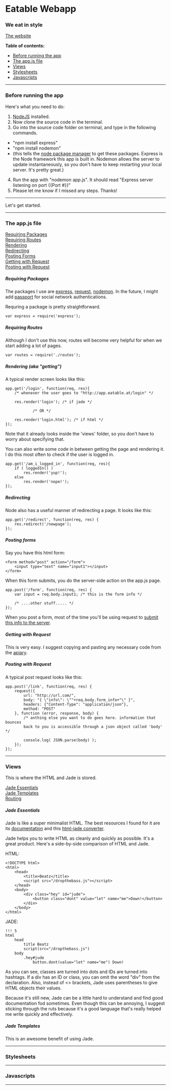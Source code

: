 # **Eatable Webapp**

### We eat in style

[The website](http://app.eatable.at)

**Table of contents:**

* [Before running the app](#before-running-the-app)
* [The app.js file](#the-appjs-file)
* [Views](#views)
* [Stylesheets](#stylesheets)
* [Javascripts](#javascripts)

---

### Before running the app

Here's what you need to do:

1. [NodeJS](http://nodejs.org/download/) installed. 
2. Now clone the source code in the terminal.
3. Go into the source code folder on terminal, and type in the following commands.
  * "npm install express"
  * "npm install nodemon"
  * (this tells the [node package manager](https://npmjs.org/) to get these packages. Express is the Node framework this app is built in. Nodemon allows the server to update instantaneously, so you don't have to keep restarting your local server. It's pretty great.)
4. Run the app with "nodemon app.js". It should read "Express server listening on port {{Port #}}"
5. Please let me know if I missed any steps. Thanks!

---

Let's get started.

---

### The app.js file

[Requiring Packages](#requiring-packages) <br/>
[Requiring Routes](#requiring-routes) <br/>
[Rendering](#rendering) <br/>
[Redirecting](#redirecting) <br/>
[Posting Forms](#posting-forms) <br/>
[Getting with Request](#getting-with-request) <br/>
[Posting with Request](#posting-with-request)

##### Requiring Packages

The packages I use are [express](http://expressjs.com/), [request](https://github.com/mikeal/request), [nodemon](https://github.com/remy/nodemon). In the future, I might add [passport](http://passportjs.org/) for social network authentications.

Requring a package is pretty straightforward.

```var express = require('express');```

##### Requiring Routes

Although I don't use this now, routes will become very helpful for when we start adding a lot of pages.

```var routes = require('./routes');```

##### Rendering (aka "getting")

A typical render screen looks like this:

```
app.get('/login', function(req, res){
  	/* whenever the user goes to "http://app.eatable.at/login" */

	res.render('login'); /* if jade */

  			/* OR */
	
	res.render('login.html'); /* if html */
});
```

Note that it already looks inside the 'views' folder, so you don't have to worry about specifying that.

You can also write some code in between getting the page and rendering it. I do this most often to check if the user is logged in.

```
app.get('/am_i_logged_in', function(req, res){
	if ( loggedIn() )
		res.render('yup!');
	else 
		res.render('nope!');
});
```


##### Redirecting

Node also has a useful manner of redirecting a page. It looks like this:

```
app.get('/redirect', function(req, res) {
	res.redirect('/newpage');
});
```

##### Posting forms

Say you have this html form:

```
<form method="post" action="/form">
	<input type="text" name="input1"></input>
</form>
```

When this form submits, you do the server-side action on the app.js page.

```
app.post('/form', function(req, res) {
	var input = req.body.input1; /* this is the form info */

	/* ....other stuff..... */
});
```

When you post a form, most of the time you'll be using request to [submit this info to the server](#posting-with-request).

##### Getting with Request

This is very easy. I suggest copying and pasting any necessary code from the [apiary](http://apiary.io/).

##### Posting with Request

A typical post request looks like this:

```
app.post('/link', function(req, res) {
	request({
		url: "http://url.com/",
		body: "{ \"info\": \""+req.body.form_info+"\" }",
		headers: {"Content-Type": "application/json"},
		method: "POST"
	}, function (error, response, body) {
		/* anthing else you want to do goes here. information that bounces 
		back to you is accessible through a json object called 'body' */

		console.log( JSON.parse(body) );
	});
});

```

---

### Views

This is where the HTML and Jade is stored.

[Jade Essentials](#jade-essentials) <br/>
[Jade Templates](#jade-templates) <br/>
[Routing](#routing-views)

##### Jade Essentials

Jade is like a super minimalist HTML. The best resources I found for it are its [documentation](http://jade-lang.com/) and this [html-jade converter](http://html2jade.aaron-powell.com/).

Jade helps you to write HTML as cleanly and quickly as possible. It's a great product. Here's a side-by-side comparison of HTML and Jade.

HTML:
```
<!DOCTYPE html>
<html>
	<head>
		<title>Beatz</title>
		<script src="/dropthebass.js"></script>
	</head>
	<body>
		<div class="hey" id="jude">
			<button class="dont" value="let" name="me">Down!</button>
		</div>
	</body>
</html>
```

JADE:
```
!!! 5
html
	head
		title Beatz
		script(src="/dropthebass.js")
	body
		.hey#jude
			button.dont(value="let" name="me") Down!
```

As you can see, classes are turned into dots and IDs are turned into hashtags. If a div has an ID or class, you can omit the word "div" from the declaration. Also, instead of <> brackets, Jade uses parentheses to give HTML objects their values.

Because it's still new, Jade can be a little hard to understand and find good documentation fod sometimes. Even though this can be annoying, I suggest sticking through the ruts because it's a good language that's really helped me write quickly and effectively.

##### Jade Templates

This is an awesome benefit of using Jade.

---

### Stylesheets


---

### Javascripts


---
